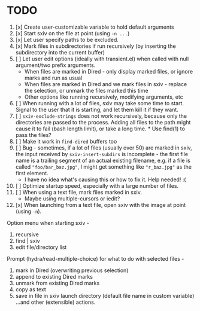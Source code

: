 # TODO
1. [x] Create user-customizable variable to hold default arguments
2. [x] Start sxiv on the file at point (using `-n ...`)
3. [x] Let user specify paths to be excluded.
4. [x] Mark files in subdirectories if run recursively (by inserting the subdirectory into the current buffer)
5. [ ] Let user edit options (ideally with transient.el) when called with null argument/two prefix arguments.
    * When files are marked in Dired - only display marked files, or ignore marks and run as usual
    * When files are marked in Dired and we mark files in sxiv - replace the selection, or unmark the files marked this time
    * Other options like running recursively, modifying arguments, etc
6. [ ] When running with a lot of files, sxiv may take some time to start. Signal to the user that it is starting, and let them kill it if they want.
7. [ ] `sxiv-exclude-strings` does not work recursively, because only the directories are passed to the process. Adding all files to the path might cause it to fail (bash length limit), or take a long time.
       * Use find(1) to pass the files?
8. [ ] Make it work in `find-dired` buffers too
9. [ ] Bug - sometimes, if a lot of files (usually over 50) are marked in sxiv, the input received by `sxiv-insert-subdirs` is incomplete - the first file name is a trailing segment of an actual existing filename, e.g. if a file is called `"foo/bar_baz.jpg"`, I might get something like `"r_baz.jpg"` as the first element.
    * I have no idea what's causing this or how to fix it. Help needed! :(
10. [ ] Optimize startup speed, especially with a large number of files.
11. [ ] When using a text file, mark files marked in sxiv.
    * Maybe using multiple-cursors or iedit?
12. [x] When launching from a text file, open sxiv with the image at point (using `-n`).

Option menu when starting sxiv -
1. recursive
2. find | sxiv
3. edit file/directory list

Prompt (hydra/read-multiple-choice) for what to do with selected files -
1. mark in Dired (overwriting previous selection)
2. append to existing Dired marks
3. unmark from existing Dired marks
4. copy as text
5. save in file in sxiv launch directory (default file name in custom variable)
...and other (extensible) actions.
